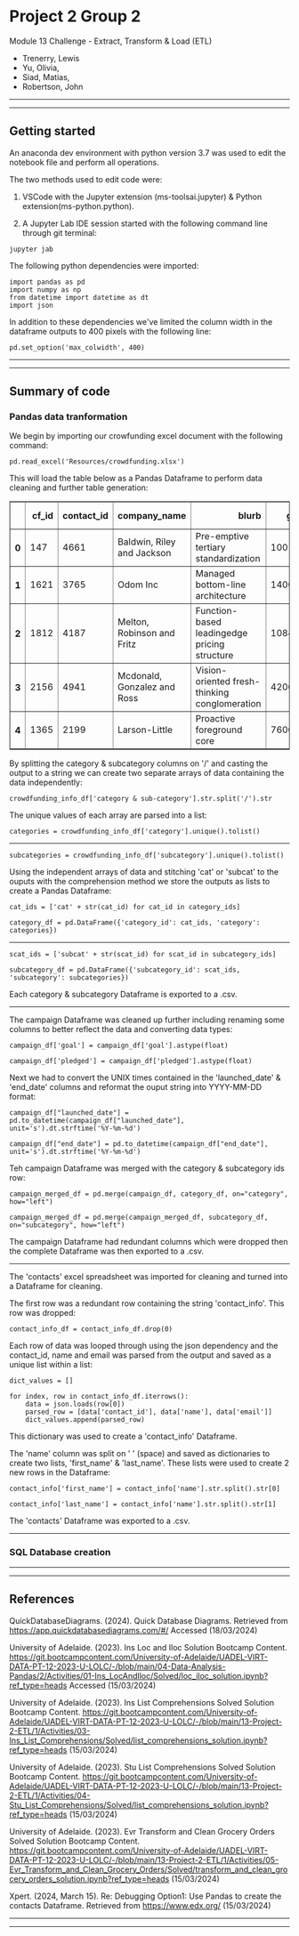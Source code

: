 # Project 2 Group 2
Module 13 Challenge - Extract, Transform & Load (ETL)

- Trenerry, Lewis
- Yu, Olivia,
- Siad, Matias,
- Robertson, John
---
---

Getting started
---
An anaconda dev environment with python version 3.7 was used to edit the notebook file and perform all operations.

The two methods used to edit code were:

  1. VSCode with the Jupyter extension (ms-toolsai.jupyter) & Python extension(ms-python.python).
  
  2. A Jupyter Lab IDE session started with the following command line through git terminal:
   
    jupyter jab

The following python dependencies were imported:

    import pandas as pd
    import numpy as np
    from datetime import datetime as dt
    import json

In addition to these dependencies we've limited the column width in the dataframe outputs to 400 pixels with the following line:

    pd.set_option('max_colwidth', 400)

---
---

Summary of code
---

### Pandas data tranformation
We begin by importing our crowfunding excel document with the following command:

    pd.read_excel('Resources/crowdfunding.xlsx')

This will load the table below as a Pandas Dataframe to perform data cleaning and further table generation:

<div>
<style scoped>
    .dataframe tbody tr th:only-of-type {
        vertical-align: middle;
    }

    .dataframe tbody tr th {
        vertical-align: top;
    }

    .dataframe thead th {
        text-align: right;
    }
</style>
<table border="1" class="dataframe">
  <thead>
    <tr style="text-align: right;">
      <th></th>
      <th>cf_id</th>
      <th>contact_id</th>
      <th>company_name</th>
      <th>blurb</th>
      <th>goal</th>
      <th>pledged</th>
      <th>outcome</th>
      <th>backers_count</th>
      <th>country</th>
      <th>currency</th>
      <th>launched_at</th>
      <th>deadline</th>
      <th>staff_pick</th>
      <th>spotlight</th>
      <th>category &amp; sub-category</th>
    </tr>
  </thead>
  <tbody>
    <tr>
      <th>0</th>
      <td>147</td>
      <td>4661</td>
      <td>Baldwin, Riley and Jackson</td>
      <td>Pre-emptive tertiary standardization</td>
      <td>100</td>
      <td>0</td>
      <td>failed</td>
      <td>0</td>
      <td>CA</td>
      <td>CAD</td>
      <td>1581573600</td>
      <td>1614578400</td>
      <td>False</td>
      <td>False</td>
      <td>food/food trucks</td>
    </tr>
    <tr>
      <th>1</th>
      <td>1621</td>
      <td>3765</td>
      <td>Odom Inc</td>
      <td>Managed bottom-line architecture</td>
      <td>1400</td>
      <td>14560</td>
      <td>successful</td>
      <td>158</td>
      <td>US</td>
      <td>USD</td>
      <td>1611554400</td>
      <td>1621918800</td>
      <td>False</td>
      <td>True</td>
      <td>music/rock</td>
    </tr>
    <tr>
      <th>2</th>
      <td>1812</td>
      <td>4187</td>
      <td>Melton, Robinson and Fritz</td>
      <td>Function-based leadingedge pricing structure</td>
      <td>108400</td>
      <td>142523</td>
      <td>successful</td>
      <td>1425</td>
      <td>AU</td>
      <td>AUD</td>
      <td>1608184800</td>
      <td>1640844000</td>
      <td>False</td>
      <td>False</td>
      <td>technology/web</td>
    </tr>
    <tr>
      <th>3</th>
      <td>2156</td>
      <td>4941</td>
      <td>Mcdonald, Gonzalez and Ross</td>
      <td>Vision-oriented fresh-thinking conglomeration</td>
      <td>4200</td>
      <td>2477</td>
      <td>failed</td>
      <td>24</td>
      <td>US</td>
      <td>USD</td>
      <td>1634792400</td>
      <td>1642399200</td>
      <td>False</td>
      <td>False</td>
      <td>music/rock</td>
    </tr>
    <tr>
      <th>4</th>
      <td>1365</td>
      <td>2199</td>
      <td>Larson-Little</td>
      <td>Proactive foreground core</td>
      <td>7600</td>
      <td>5265</td>
      <td>failed</td>
      <td>53</td>
      <td>US</td>
      <td>USD</td>
      <td>1608530400</td>
      <td>1629694800</td>
      <td>False</td>
      <td>False</td>
      <td>theater/plays</td>
    </tr>
  </tbody>
</table>
</div>

By splitting the category & subcategory columns on '/' and casting the output to a string we can create two separate arrays of data containing the data independently:

    crowdfunding_info_df['category & sub-category'].str.split('/').str

The unique values of each array are parsed into a list:

    categories = crowdfunding_info_df['category'].unique().tolist()

---
    subcategories = crowdfunding_info_df['subcategory'].unique().tolist()

Using the independent arrays of data and stitching 'cat' or 'subcat' to the ouputs with the comprehension method we store the outputs as lists to create a Pandas Dataframe:

    cat_ids = ['cat' + str(cat_id) for cat_id in category_ids]

    category_df = pd.DataFrame({'category_id': cat_ids, 'category': categories})
---
    scat_ids = ['subcat' + str(scat_id) for scat_id in subcategory_ids]

    subcategory_df = pd.DataFrame({'subcategory_id': scat_ids, 'subcategory': subcategories})


Each category & subcategory Dataframe is exported to a .csv.

---

The campaign Dataframe was cleaned up further including renaming some columns to better reflect the data and converting data types:

    campaign_df['goal'] = campaign_df['goal'].astype(float)

    campaign_df['pledged'] = campaign_df['pledged'].astype(float)

Next we had to convert the UNIX times contained in the 'launched_date' & 'end_date' columns and reformat the ouput string into YYYY-MM-DD format:

    campaign_df["launched_date"] = pd.to_datetime(campaign_df["launched_date"], unit='s').dt.strftime('%Y-%m-%d')

    campaign_df["end_date"] = pd.to_datetime(campaign_df["end_date"], unit='s').dt.strftime('%Y-%m-%d')

Teh campaign Dataframe was merged with the category & subcategory ids row:

    campaign_merged_df = pd.merge(campaign_df, category_df, on="category", how="left")

    campaign_merged_df = pd.merge(campaign_merged_df, subcategory_df, on="subcategory", how="left")

The campaign Dataframe had redundant columns which were dropped then the complete Dataframe was then exported to a .csv.

--- 

The 'contacts' excel spreadsheet was imported for cleaning and turned into a Dataframe for cleaning.

The first row was a redundant row containing the string 'contact_info'. This row was dropped:

    contact_info_df = contact_info_df.drop(0)

Each row of data was looped through using the json dependency and the contact_id, name and email was parsed from the output and saved as a unique list within a list:

    dict_values = []

    for index, row in contact_info_df.iterrows():
        data = json.loads(row[0])
        parsed_row = [data['contact_id'], data['name'], data['email']]
        dict_values.append(parsed_row)

This dictionary was used to create a 'contact_info' Dataframe.

The 'name' column was split on ' ' (space) and saved as dictionaries to create two lists, 'first_name' & 'last_name'. These lists were used to create 2 new rows in the Dataframe:

    contact_info['first_name'] = contact_info['name'].str.split().str[0]

    contact_info['last_name'] = contact_info['name'].str.split().str[1]

The 'contacts' Dataframe was exported to a .csv.

---

### SQL Database creation





---
---
References
--- 

QuickDatabaseDiagrams. (2024). Quick Database Diagrams. Retrieved from https://app.quickdatabasediagrams.com/#/ Accessed (18/03/2024)

University of Adelaide. (2023). Ins Loc and Iloc Solution Bootcamp Content. https://git.bootcampcontent.com/University-of-Adelaide/UADEL-VIRT-DATA-PT-12-2023-U-LOLC/-/blob/main/04-Data-Analysis-Pandas/2/Activities/01-Ins_LocAndIloc/Solved/loc_iloc_solution.ipynb?ref_type=heads Accessed (15/03/2024)

University of Adelaide. (2023). Ins List Comprehensions Solved Solution Bootcamp Content. https://git.bootcampcontent.com/University-of-Adelaide/UADEL-VIRT-DATA-PT-12-2023-U-LOLC/-/blob/main/13-Project-2-ETL/1/Activities/03-Ins_List_Comprehensions/Solved/list_comprehensions_solution.ipynb?ref_type=heads (15/03/2024)

University of Adelaide. (2023). Stu List Comprehensions Solved Solution Bootcamp Content. https://git.bootcampcontent.com/University-of-Adelaide/UADEL-VIRT-DATA-PT-12-2023-U-LOLC/-/blob/main/13-Project-2-ETL/1/Activities/04-Stu_List_Comprehensions/Solved/list_comprehensions_solution.ipynb?ref_type=heads (15/03/2024)

University of Adelaide. (2023). Evr Transform and Clean Grocery Orders Solved Solution Bootcamp Content. https://git.bootcampcontent.com/University-of-Adelaide/UADEL-VIRT-DATA-PT-12-2023-U-LOLC/-/blob/main/13-Project-2-ETL/1/Activities/05-Evr_Transform_and_Clean_Grocery_Orders/Solved/transform_and_clean_grocery_orders_solution.ipynb?ref_type=heads (15/03/2024)

Xpert. (2024, March 15). Re: Debugging Option1: Use Pandas to create the contacts Dataframe. Retrieved from https://www.edx.org/ (15/03/2024)

---
---

